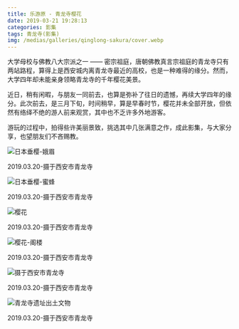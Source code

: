 ```yaml
---
title: 乐游原 - 青龙寺樱花
date: 2019-03-21 19:28:13
categories: 影集
tags: 青龙寺(影集)
img: /medias/galleries/qinglong-sakura/cover.webp
---
```

大学母校与佛教八大宗派之一 —— 密宗祖庭，唐朝佛教真言宗祖庭的青龙寺只有两站路程，算得上是西安城内离青龙寺最近的高校，也是一种难得的缘分。然而，大学四年却未能亲身领略青龙寺的千年樱花美景。

近日，稍有闲暇，与朋友一同前去，也算是弥补了往日的遗憾，再续大学四年的缘分。此次前去，是三月下旬，时间稍早，算是早春时节，樱花并未全部开放，但依然有络绎不绝的游人前来观赏，其中也不乏许多外地游客。

游玩的过程中，拍得些许美丽景致，挑选其中几张满意之作，成此影集，与大家分享，也望朋友们不吝赐教。

![日本垂樱-娥眉][1]
<div class="gallery-tip-ceter">2019.03.20-摄于西安市青龙寺</div>

![日本垂樱-蜜蜂][2]
<div class="gallery-tip-ceter">2019.03.20-摄于西安市青龙寺</div>

![樱花][3]
<div class="gallery-tip-ceter">2019.03.20-摄于西安市青龙寺</div>

![樱花-阁楼][4]
<div class="gallery-tip-ceter">2019.03.20-摄于西安市青龙寺</div>

![摄于西安市青龙寺][5]
<div class="gallery-tip-ceter">2019.03.20-摄于西安市青龙寺</div>

![青龙寺遗址出土文物][6]
<div class="gallery-tip-ceter">2019.03.20-摄于西安市青龙寺</div>

[1]: /medias/galleries/qinglong-sakura/IMG_20190320_144732.jpg
[2]: /medias/galleries/qinglong-sakura/IMG_20190320_145046.jpg
[3]: /medias/galleries/qinglong-sakura/IMG_20190320_145943.jpg
[4]: /medias/galleries/qinglong-sakura/IMG_20190320_150139.jpg
[5]: /medias/galleries/qinglong-sakura/IMG_20190320_151655.jpg
[6]: /medias/galleries/qinglong-sakura/IMG_20190320_160616.jpg


<style>
  #galleryContent img#sina-blog-img,
  #galleryContent img#sina-blog {
    width: auto;
  }
</style>